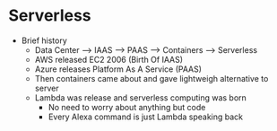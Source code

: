 # Serverless

- Brief history
  - Data Center --> IAAS --> PAAS --> Containers --> Serverless
  - AWS  released EC2 2006 (Birth Of IAAS)
  - Azure releases Platform As A Service (PAAS)
  - Then containers came about and gave lightweigh alternative to server
  - Lambda was release and serverless computing was born
    - No need to worry about anything but code
    - Every Alexa command is just Lambda speaking back